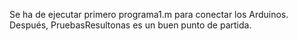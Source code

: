 Se ha de ejecutar primero programa1.m para conectar los Arduinos.
Después, PruebasResultonas es un buen punto de partida.
